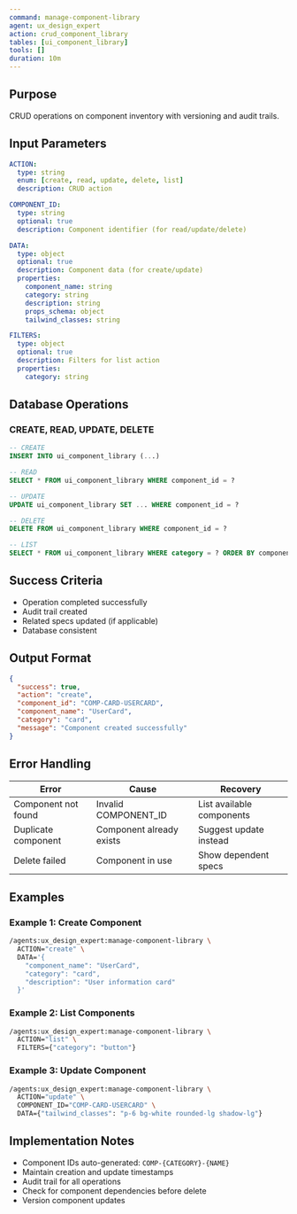 ```yaml
---
command: manage-component-library
agent: ux_design_expert
action: crud_component_library
tables: [ui_component_library]
tools: []
duration: 10m
---
```


## Purpose

CRUD operations on component inventory with versioning and audit trails.

## Input Parameters

```yaml
ACTION:
  type: string
  enum: [create, read, update, delete, list]
  description: CRUD action

COMPONENT_ID:
  type: string
  optional: true
  description: Component identifier (for read/update/delete)

DATA:
  type: object
  optional: true
  description: Component data (for create/update)
  properties:
    component_name: string
    category: string
    description: string
    props_schema: object
    tailwind_classes: string

FILTERS:
  type: object
  optional: true
  description: Filters for list action
  properties:
    category: string
```

## Database Operations

### CREATE, READ, UPDATE, DELETE

```sql
-- CREATE
INSERT INTO ui_component_library (...)

-- READ
SELECT * FROM ui_component_library WHERE component_id = ?

-- UPDATE
UPDATE ui_component_library SET ... WHERE component_id = ?

-- DELETE
DELETE FROM ui_component_library WHERE component_id = ?

-- LIST
SELECT * FROM ui_component_library WHERE category = ? ORDER BY component_name
```

## Success Criteria

- Operation completed successfully
- Audit trail created
- Related specs updated (if applicable)
- Database consistent

## Output Format

```json
{
  "success": true,
  "action": "create",
  "component_id": "COMP-CARD-USERCARD",
  "component_name": "UserCard",
  "category": "card",
  "message": "Component created successfully"
}
```

## Error Handling

| Error | Cause | Recovery |
|-------|-------|----------|
| Component not found | Invalid COMPONENT_ID | List available components |
| Duplicate component | Component already exists | Suggest update instead |
| Delete failed | Component in use | Show dependent specs |

## Examples

### Example 1: Create Component

```bash
/agents:ux_design_expert:manage-component-library \
  ACTION="create" \
  DATA='{
    "component_name": "UserCard",
    "category": "card",
    "description": "User information card"
  }'
```

### Example 2: List Components

```bash
/agents:ux_design_expert:manage-component-library \
  ACTION="list" \
  FILTERS={"category": "button"}
```

### Example 3: Update Component

```bash
/agents:ux_design_expert:manage-component-library \
  ACTION="update" \
  COMPONENT_ID="COMP-CARD-USERCARD" \
  DATA={"tailwind_classes": "p-6 bg-white rounded-lg shadow-lg"}
```

## Implementation Notes

- Component IDs auto-generated: `COMP-{CATEGORY}-{NAME}`
- Maintain creation and update timestamps
- Audit trail for all operations
- Check for component dependencies before delete
- Version component updates
